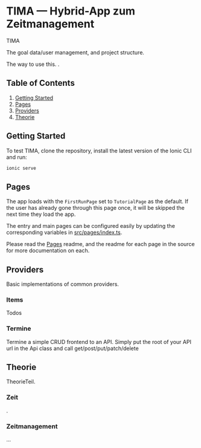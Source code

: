 # TIMA — Hybrid-App zum Zeitmanagement

TIMA

The goal data/user management, and project structure.

The way to use this.
.

## Table of Contents

1. [Getting Started](#getting-started)
2. [Pages](#pages)
3. [Providers](#providers)
4. [Theorie](#Theorie)

## <a name="getting-started"></a>Getting Started

To test TIMA, clone the repository, install the latest version of the Ionic CLI and run:



```bash
ionic serve
```

## Pages

The app loads with the `FirstRunPage` set to `TutorialPage` as the default. If
the user has already gone through this page once, it will be skipped the next
time they load the app.

The entry and main pages can be configured easily by updating the corresponding
variables in
[src/pages/index.ts](https://github.com/ionic-team/starters/blob/master/ionic-angular/official/super/src/pages/index.ts).

Please read the
[Pages](https://github.com/ionic-team/starters/tree/master/ionic-angular/official/super/src/pages)
readme, and the readme for each page in the source for more documentation on
each.

## Providers

Basic implementations of common providers.

### Items

Todos

### Termine

Termine
  a simple CRUD frontend to an API. Simply put the root of
  your API url in the Api class and call get/post/put/patch/delete 

## Theorie

TheorieTeil. 

### Zeit

.

### Zeitmanagement

...
